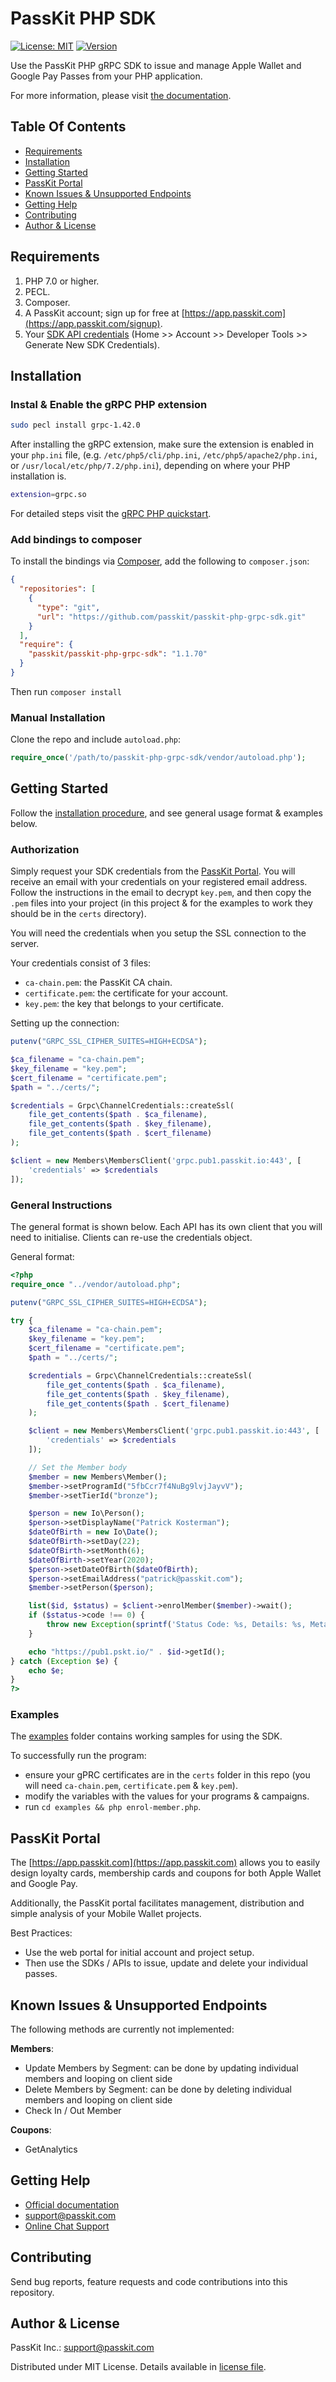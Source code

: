 # PassKit PHP SDK

[![License: MIT](https://img.shields.io/badge/License-MIT-yellow.svg)](https://opensource.org/licenses/MIT)
[![Version](http://poser.pugx.org/passkit/passkit-php-grpc-sdk/version)](https://packagist.org/packages/passkit/passkit-php-grpc-sdk)

Use the PassKit PHP gRPC SDK to issue and manage Apple Wallet and Google Pay Passes from your PHP application.

For more information, please visit [the documentation](https://docs.passkit.io).

## Table Of Contents
- [Requirements](#requirements)
- [Installation](#installation)
- [Getting Started](#getting-started)
- [PassKit Portal](#passkit-portal)
- [Known Issues & Unsupported Endpoints](#known-issues--unsupported-endpoints)
- [Getting Help](#getting-help)
- [Contributing](#contributing)
- [Author & License](#author--license)

## Requirements
1. PHP 7.0 or higher.
2. PECL.
3. Composer.
4. A PassKit account; sign up for free at [https://app.passkit.com](https://app.passkit.com/signup).
5. Your [SDK API credentials](https://app.passkit.com/app/account/developer-tools) (Home >> Account >> Developer Tools >> Generate New SDK Credentials).

## Installation

### Instal & Enable the gRPC PHP extension
```bash
sudo pecl install grpc-1.42.0
```

After installing the gRPC extension, make sure the extension is enabled in your `php.ini` file, (e.g. `/etc/php5/cli/php.ini`, `/etc/php5/apache2/php.ini`, or `/usr/local/etc/php/7.2/php.ini`), depending on where your PHP installation is.
```bash
extension=grpc.so
```

For detailed steps visit the [gRPC PHP quickstart](https://grpc.io/docs/languages/php/quickstart/).

### Add bindings to composer
To install the bindings via [Composer](http://getcomposer.org/), add the following to `composer.json`:

```json
{
  "repositories": [
    {
      "type": "git",
      "url": "https://github.com/passkit/passkit-php-grpc-sdk.git"
    }
  ],
  "require": {
    "passkit/passkit-php-grpc-sdk": "1.1.70"
  }
}
```

Then run `composer install`

### Manual Installation
Clone the repo and include `autoload.php`:

```php
require_once('/path/to/passkit-php-grpc-sdk/vendor/autoload.php');
```

## Getting Started
Follow the [installation procedure](#installation), and see general usage format & examples below.

### Authorization
Simply request your SDK credentials from the [PassKit Portal](https://app.passkit.com/app/account/developer-tools). You will receive an email with your credentials on your registered email address.
Follow the instructions in the email to decrypt `key.pem`, and then copy the `.pem` files into your project (in this project & for the examples to work they should be in the `certs` directory).
 
You will need the credentials when you setup the SSL connection to the server.

Your credentials consist of 3 files:
- `ca-chain.pem`: the PassKit CA chain.
- `certificate.pem`: the certificate for your account.
- `key.pem`: the key that belongs to your certificate.

Setting up the connection:
```php
putenv("GRPC_SSL_CIPHER_SUITES=HIGH+ECDSA");

$ca_filename = "ca-chain.pem";
$key_filename = "key.pem";
$cert_filename = "certificate.pem";
$path = "../certs/";

$credentials = Grpc\ChannelCredentials::createSsl(
    file_get_contents($path . $ca_filename),
    file_get_contents($path . $key_filename),
    file_get_contents($path . $cert_filename)
);

$client = new Members\MembersClient('grpc.pub1.passkit.io:443', [
    'credentials' => $credentials
]);
```

### General Instructions
The general format is shown below. Each API has its own client that you will need to initialise. Clients can re-use the credentials object.

General format:

```php
<?php
require_once "../vendor/autoload.php";

putenv("GRPC_SSL_CIPHER_SUITES=HIGH+ECDSA");

try {
    $ca_filename = "ca-chain.pem";
    $key_filename = "key.pem";
    $cert_filename = "certificate.pem";
    $path = "../certs/";

    $credentials = Grpc\ChannelCredentials::createSsl(
        file_get_contents($path . $ca_filename),
        file_get_contents($path . $key_filename),
        file_get_contents($path . $cert_filename)
    );

    $client = new Members\MembersClient('grpc.pub1.passkit.io:443', [
        'credentials' => $credentials
    ]);

    // Set the Member body
    $member = new Members\Member();
    $member->setProgramId("5fbCcr7f4NuBg9lvjJayvV");
    $member->setTierId("bronze");

    $person = new Io\Person();
    $person->setDisplayName("Patrick Kosterman");
    $dateOfBirth = new Io\Date();
    $dateOfBirth->setDay(22);
    $dateOfBirth->setMonth(6);
    $dateOfBirth->setYear(2020);
    $person->setDateOfBirth($dateOfBirth);
    $person->setEmailAddress("patrick@passkit.com");
    $member->setPerson($person);

    list($id, $status) = $client->enrolMember($member)->wait();
    if ($status->code !== 0) {
        throw new Exception(sprintf('Status Code: %s, Details: %s, Meta: %s', $status->code, $status->details, var_dump($status->metadata)));
    }

    echo "https://pub1.pskt.io/" . $id->getId();
} catch (Exception $e) {
    echo $e;
}
?>
```

### Examples
The [examples](/examples) folder contains working samples for using the SDK. 

To successfully run the program:
- ensure your gPRC certificates are in the `certs` folder in this repo (you will need `ca-chain.pem`, `certificate.pem` & `key.pem`).
- modify the variables with the values for your programs & campaigns.
- run `cd examples && php enrol-member.php`.

## PassKit Portal
The [https://app.passkit.com](https://app.passkit.com) allows you to easily design loyalty cards, membership cards and coupons for both Apple Wallet and Google Pay. 

Additionally, the PassKit portal facilitates management, distribution and simple analysis of your Mobile Wallet projects.

Best Practices:
- Use the web portal for initial account and project setup.
- Then use the SDKs / APIs to issue, update and delete your individual passes.

## Known Issues & Unsupported Endpoints
The following methods are currently not implemented:

__Members__:
- Update Members by Segment: can be done by updating individual members and looping on client side
- Delete Members by Segment: can be done by deleting individual members and looping on client side
- Check In / Out Member

__Coupons__:
- GetAnalytics

## Getting Help
- [Official documentation](https://docs.passkit.io/)
- [support@passkit.com](mailto:support@passkit.com)
- [Online Chat Support](https://app.passkit.com/)

## Contributing
Send bug reports, feature requests and code contributions into this repository.

## Author & License
PassKit Inc.: [support@passkit.com](mailto:support@passkit.com)

Distributed under MIT License. Details available in [license file](LICENSE).
